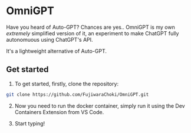 # OmniGPT

Have you heard of Auto-GPT? Chances are yes..
OmniGPT is my own *extremely* simplified version of it, an experiment to make ChatGPT
fully autonomuous using ChatGPT's API.

It's a lightweight alternative of Auto-GPT.

## Get started

1. To get started, firstly, clone the repository:

```bash
git clone https://github.com/FujiwaraChoki/OmniGPT.git
```

2. Now you need to run the docker container, simply run it using the Dev Containers Extension from VS Code.

3. Start typing!